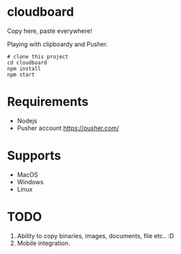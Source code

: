 # cloudboard
Copy here, paste everywhere!

Playing with clipboardy and Pusher.

```
# clone this project
cd cloudboard
npm install
npm start
```

# Requirements
- Nodejs
- Pusher account https://pusher.com/

# Supports
- MacOS
- Windows
- Linux

# TODO
1. Ability to copy binaries, images, documents, file etc.. :D
2. Mobile integration.
